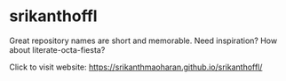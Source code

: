 # srikanthoffl
Great repository names are short and memorable.  Need inspiration? How about literate-octa-fiesta?


Click to visit website: https://srikanthmaoharan.github.io/srikanthoffl/
